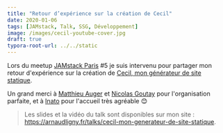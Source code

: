 ```yaml
---
title: "Retour d’expérience sur la création de Cecil"
date: 2020-01-06
tags: [JAMstack, Talk, SSG, Développement]
image: /images/cecil-youtube-cover.jpg
draft: true
typora-root-url: ../../static
---
```


Lors du meetup [JAMstack Paris](https://jamstack.paris) #5 je suis intervenu pour partager mon retour d'expérience sur la création de [Cecil, mon générateur de site statique](https://arnaudligny.fr/talks/cecil-mon-generateur-de-site-statique).

Un grand merci à [Matthieu Auger](https://twitter.com/matthieuauger) et [Nicolas Goutay](https://twitter.com/phacks) pour l'organisation parfaite, et à [Inato](https://twitter.com/inatohealth) pour l'accueil très agréable 😊

> Les slides et la vidéo du talk sont disponibles sur mon site : https://arnaudligny.fr/talks/cecil-mon-generateur-de-site-statique.